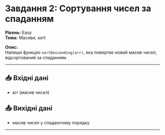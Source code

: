 # Завдання 2: Сортування чисел за спаданням  
**Рівень:** Easy  
**Тема:** Масиви, sort  

**Опис:**  
Напиши функцію `sortDescending(arr)`, яка повертає новий масив чисел, відсортований за спаданням.  

---
## 📥 Вхідні дані
- arr (масив чисел)

## 📤 Вихідні дані
- масив чисел у спадаючому порядку  

---
